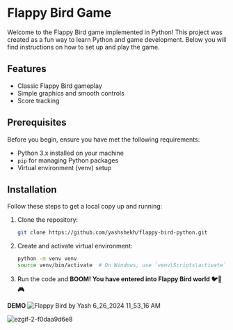 # Flappy Bird Game

Welcome to the Flappy Bird game implemented in Python! This project was created as a fun way to learn Python and game development. Below you will find instructions on how to set up and play the game.

## Features
- Classic Flappy Bird gameplay
- Simple graphics and smooth controls
- Score tracking

## Prerequisites

Before you begin, ensure you have met the following requirements:

- Python 3.x installed on your machine
- `pip` for managing Python packages
- Virtual environment (venv) setup

## Installation

Follow these steps to get a local copy up and running:

1. Clone the repository:
   ```bash
   git clone https://github.com/yashshekh/flappy-bird-python.git
   
2. Create and activate virtual environment:
   ```bash
   python -m venv venv
   source venv/bin/activate  # On Windows, use `venv\Scripts\activate`
   
3. Run the code and **BOOM! You have entered into Flappy Bird world 🐦🚀🎮**

**DEMO**
![Flappy Bird by Yash 6_26_2024 11_53_16 AM](https://github.com/yashshekh/flappy-bird-python/assets/120656373/4dc7b8a5-9eae-4198-b548-c1e8523c8214)

![ezgif-2-f0daa9d6e8](https://github.com/yashshekh/flappy-bird-python/assets/120656373/2c0032a6-b413-4e3c-b1e7-e98e1fbfbfe6)







